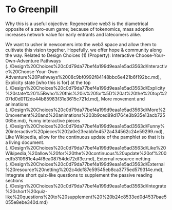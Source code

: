 # To Greenpill

Why this is a useful objective: Regenerative web3 is the diametrical opposite of a zero-sum game; because of tokenomics, mass adoption increases network value for early entrants and latecomers alike. 

We want to usher in newcomers into the web3 space and allow them to cultivate this vision together. Hopefully, we offer hope & community along the way. 
Related to Design Choices (1) (Property): Interactive Choose-Your-Own-Adventure Pathways (../Design%20Choices%20c0d79da77bef4a199d9eaa1e5ad3563d/Interactive%20Choose-Your-Own-Adventure%20Pathways%2008c9bf0992f84148bbc6e421b6f192bc.md), Explicity state [who this is for] at the top (../Design%20Choices%20c0d79da77bef4a199d9eaa1e5ad3563d/Explicity%20state%20%5Bwho%20this%20is%20for%5D%20at%20the%20top%207fd0d0112de44b85983f31e3615c721d.md), More movement and animations (../Design%20Choices%20c0d79da77bef4a199d9eaa1e5ad3563d/More%20movement%20and%20animations%203b9ced89d1764e3b935e13acb725065e.md), Funny interactive pieces (../Design%20Choices%20c0d79da77bef4a199d9eaa1e5ad3563d/Funny%20interactive%20pieces%202a0e23eabb1e4572a434562c24e59299.md), Like Wikipedia, allow for the continuous update of the pamphlet so that it is a living document.  (../Design%20Choices%20c0d79da77bef4a199d9eaa1e5ad3563d/Like%20Wikipedia,%20allow%20for%20the%20continuous%20update%20of%200edfb310981c4a4f8ea08754dd72df3e.md), External resource netting (../Design%20Choices%20c0d79da77bef4a199d9eaa1e5ad3563d/External%20resource%20netting%202c4dcf87e59545eb8ca3775ed579314e.md), Integrate short quiz-like questions to supplement the passive reading sections (../Design%20Choices%20c0d79da77bef4a199d9eaa1e5ad3563d/Integrate%20short%20quiz-like%20questions%20to%20supplement%20%20b24c8533ed0d4537bae5055e8ebe340d.md)